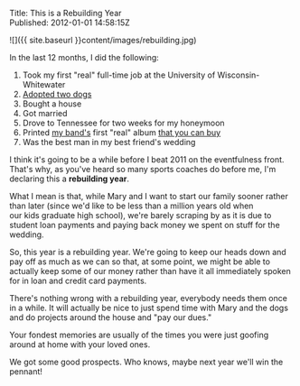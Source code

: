 Title: This is a Rebuilding Year  
Published: 2012-01-01 14:58:15Z 
  
![]({{ site.baseurl }}content/images/rebuilding.jpg)

In the last 12 months, I did the following:

1. Took my first "real" full-time job at the University of Wisconsin-Whitewater
2. <a title="My Dogs" href="/about">Adopted two dogs</a>
3. Bought a house
4. Got married
5. Drove to Tennessee for two weeks for my honeymoon
6. Printed <a href="http://www.raggedbay.com">my band's</a> first "real" album <a href="http://www.raggedbay.com/merch/albums/lights-go-out-ep/">that you can buy</a>
7. Was the best man in my best friend's wedding

I think it's going to be a while before I beat 2011 on the eventfulness front. That's why, as you've heard so many sports coaches do before me, I'm declaring this a <strong>rebuilding year</strong>.

What I mean is that, while Mary and I want to start our family sooner rather than later (since we'd like to be less than a million years old when our kids graduate high school), we're barely scraping by as it is due to student loan payments and paying back money we spent on stuff for the wedding.

So, this year is a rebuilding year. We're going to keep our heads down and pay off as much as we can so that, at some point, we might be able to actually keep some of our money rather than have it all immediately spoken for in loan and credit card payments.

There's nothing wrong with a rebuilding year, everybody needs them once in a while. It will actually be nice to just spend time with Mary and the dogs and do projects around the house and "pay our dues."

Your fondest memories are usually of the times you were just goofing around at home with your loved ones.

We got some good prospects. Who knows, maybe next year we'll win the pennant!